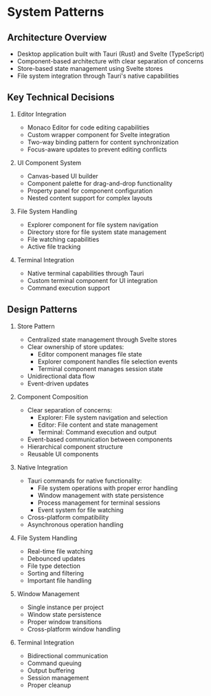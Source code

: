 # System Patterns

## Architecture Overview
- Desktop application built with Tauri (Rust) and Svelte (TypeScript)
- Component-based architecture with clear separation of concerns
- Store-based state management using Svelte stores
- File system integration through Tauri's native capabilities

## Key Technical Decisions
1. Editor Integration
   - Monaco Editor for code editing capabilities
   - Custom wrapper component for Svelte integration
   - Two-way binding pattern for content synchronization
   - Focus-aware updates to prevent editing conflicts

2. UI Component System
   - Canvas-based UI builder
   - Component palette for drag-and-drop functionality
   - Property panel for component configuration
   - Nested content support for complex layouts

3. File System Handling
   - Explorer component for file system navigation
   - Directory store for file system state management
   - File watching capabilities
   - Active file tracking

4. Terminal Integration
   - Native terminal capabilities through Tauri
   - Custom terminal component for UI integration
   - Command execution support

## Design Patterns

1. Store Pattern
   - Centralized state management through Svelte stores
   - Clear ownership of store updates:
     * Editor component manages file state
     * Explorer component handles file selection events
     * Terminal component manages session state
   - Unidirectional data flow
   - Event-driven updates

2. Component Composition
   - Clear separation of concerns:
     * Explorer: File system navigation and selection
     * Editor: File content and state management
     * Terminal: Command execution and output
   - Event-based communication between components
   - Hierarchical component structure
   - Reusable UI components

3. Native Integration
   - Tauri commands for native functionality:
     * File system operations with proper error handling
     * Window management with state persistence
     * Process management for terminal sessions
     * Event system for file watching
   - Cross-platform compatibility
   - Asynchronous operation handling

4. File System Handling
   - Real-time file watching
   - Debounced updates
   - File type detection
   - Sorting and filtering
   - Important file handling

5. Window Management
   - Single instance per project
   - Window state persistence
   - Proper window transitions
   - Cross-platform window handling

6. Terminal Integration
   - Bidirectional communication
   - Command queuing
   - Output buffering
   - Session management
   - Proper cleanup
